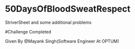 # 50DaysOfBloodSweatRespect
 StriverSheet and some additional problems
 
#Challenge Completed 

Given By @Mayank Singh(Software Engineer At OPTUM)
